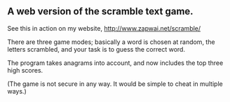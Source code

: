 A web version of the scramble text game.
---
See this in action on my website, http://www.zapwai.net/scramble/

There are three game modes; basically a word is chosen at random, the letters scrambled, and your task is to guess the correct word.

The program takes anagrams into account, and now includes the top three high scores.

(The game is not secure in any way. It would be simple to cheat in multiple ways.)
